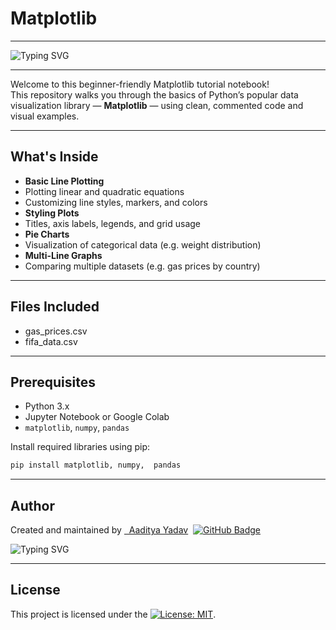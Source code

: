 #  Matplotlib 
---
<p align="left">
  <img src="https://readme-typing-svg.demolab.com?font=Fira+Code&duration=2500&pause=3000&color=00FF80&center=false&vCenter=false&width=500&lines=Basic+Line+Plotting+%E2%80%94+Linear+Equations+%26;Quadratic+Equations;Line+Styles%2C+Markers%2C+Colors+Customization;Styling+Plots+%E2%80%94+Titles%2C+Axes%2C+Legends%2C+Grid;Pie+Charts+%E2%80%94+Categorical+Data+Viz;Multi-Line+Graphs+%E2%80%94+Comparing+Datasets" alt="Typing SVG" />
</p>


---
Welcome to this beginner-friendly Matplotlib tutorial notebook!  
This repository walks you through the basics of Python’s popular data visualization library — **Matplotlib** — using clean, commented code and visual examples.

---

##  What's Inside

-  **Basic Line Plotting**
  - Plotting linear and quadratic equations
  - Customizing line styles, markers, and colors
-  **Styling Plots**
  - Titles, axis labels, legends, and grid usage
-  **Pie Charts**
  - Visualization of categorical data (e.g. weight distribution)
-  **Multi-Line Graphs**
  - Comparing multiple datasets (e.g. gas prices by country)

---

##  Files Included

- gas_prices.csv
- fifa_data.csv

---

##  Prerequisites

- Python 3.x
- Jupyter Notebook or Google Colab
- `matplotlib`, `numpy`, `pandas`

Install required libraries using pip:

```bash
pip install matplotlib, numpy,  pandas
```
---

## Author
 <p align="left">
  Created and maintained by 
  <a href="https://github.com/aypy01" target="_blank">&nbsp Aaditya Yadav</a>&nbsp 
  <a href="https://github.com/aypy01" target="_blank">
    <img src="https://img.shields.io/badge/aypy01-000000?style=flat-square&logo=github&logoColor=00FF80" alt="GitHub Badge"/>
  </a>
</p>

</p>
<p align="left">
  <img src="https://readme-typing-svg.demolab.com?font=Fira+Code&duration=3000&pause=500&color=00FF80&center=false&vCenter=false&width=440&lines=Break+Things+First%2C+Understand+Later;Built+to+Debug%2C+Not+Repeat;Learning+What+Actually+Sticks;Code.+Observe.+Refine." alt="Typing SVG" />
</p>

---
## License

This project is licensed under the [![License: MIT](https://img.shields.io/badge/License-MIT-color=00FF80)](https://opensource.org/licenses/MIT).
